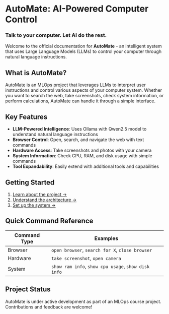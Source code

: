 # AutoMate: AI-Powered Computer Control
### Talk to your computer. Let AI do the rest.
Welcome to the official documentation for **AutoMate** - an intelligent system that uses Large Language Models (LLMs) to control your computer through natural language instructions.

## What is AutoMate?

AutoMate is an MLOps project that leverages LLMs to interpret user instructions and control various aspects of your computer system. Whether you want to search the web, take screenshots, check system information, or perform calculations, AutoMate can handle it through a simple interface.

## Key Features

- **LLM-Powered Intelligence**: Uses Ollama with Qwen2.5 model to understand natural language instructions
- **Browser Control**: Open, search, and navigate the web with text commands
- **Hardware Access**: Take screenshots and photos with your camera
- **System Information**: Check CPU, RAM, and disk usage with simple commands
- **Tool Expandability**: Easily extend with additional tools and capabilities

## Getting Started

1. [Learn about the project →](introduction.md)
2. [Understand the architecture →](architecture.md)
3. [Set up the system →](setup/installation.md)

## Quick Command Reference

| Command Type | Examples |
|-------------|----------|
| Browser     | `open browser`, `search for X`, `close browser` |
| Hardware    | `take screenshot`, `open camera` |
| System      | `show ram info`, `show cpu usage`, `show disk info` |

## Project Status

AutoMate is under active development as part of an MLOps course project. Contributions and feedback are welcome!
